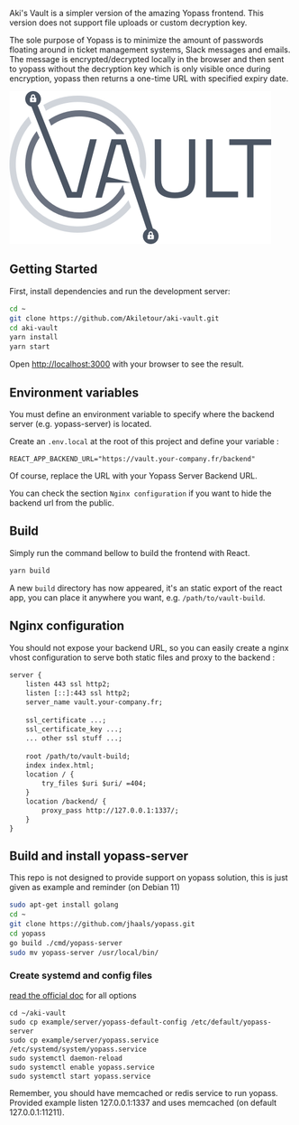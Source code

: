 Aki's Vault is a simpler version of the amazing Yopass frontend. This version does not support file uploads or custom decryption key.

The sole purpose of Yopass is to minimize the amount of passwords floating around in ticket management systems, Slack messages and emails. The message is encrypted/decrypted locally in the browser and then sent to yopass without the decryption key which is only visible once during encryption, yopass then returns a one-time URL with specified expiry date.

![img](./public/LOGO-VAULT.png)

## Getting Started

First, install dependencies and run the development server:

```bash
cd ~
git clone https://github.com/Akiletour/aki-vault.git
cd aki-vault
yarn install
yarn start
```

Open [http://localhost:3000](http://localhost:3000) with your browser to see the result.

## Environment variables

You must define an environment variable to specify where the backend server (e.g. yopass-server) is located.

Create an `.env.local` at the root of this project and define your variable :

```
REACT_APP_BACKEND_URL="https://vault.your-company.fr/backend"
```

Of course, replace the URL with your Yopass Server Backend URL.

You can check the section `Nginx configuration` if you want to hide the backend url from the public.

## Build

Simply run the command bellow to build the frontend with React.

```bash
yarn build
```

A new `build` directory has now appeared, it's an static export of the react app, you can place it anywhere you want, e.g. `/path/to/vault-build`.

## Nginx configuration

You should not expose your backend URL, so you can easily create a nginx vhost configuration to serve both static files and proxy to the backend :

```nginx
server {
	listen 443 ssl http2;
	listen [::]:443 ssl http2;
	server_name vault.your-company.fr;
	
	ssl_certificate ...;
	ssl_certificate_key ...;
	... other ssl stuff ...;

	root /path/to/vault-build;
	index index.html;
	location / {
		try_files $uri $uri/ =404;
	}
	location /backend/ {
		proxy_pass http://127.0.0.1:1337/;
	}
}
```


## Build and install yopass-server
This repo is not designed to provide support on yopass solution, this is just given as example and reminder
(on Debian 11)
```bash
sudo apt-get install golang
cd ~
git clone https://github.com/jhaals/yopass.git
cd yopass
go build ./cmd/yopass-server
sudo mv yopass-server /usr/local/bin/
```
### Create systemd and config files
[read the official doc](https://github.com/jhaals/yopass#installation--configuration) for all options
```
cd ~/aki-vault
sudo cp example/server/yopass-default-config /etc/default/yopass-server
sudo cp example/server/yopass.service /etc/systemd/system/yopass.service
sudo systemctl daemon-reload
sudo systemctl enable yopass.service
sudo systemctl start yopass.service
```

Remember, you should have memcached or redis service to run yopass. Provided example listen 127.0.0.1:1337 and uses memcached (on default 127.0.0.1:11211).
